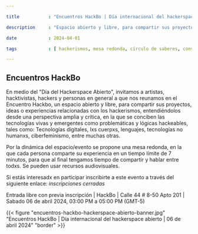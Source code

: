 ```yaml
---

title           : "Encuentros HackBo | Día internacional del hackerspace abierto"

description     : "Espacio abierto y libre, para compartir sus proyectos, ideas o experiencias relacionadas con diversos hackerismos."

date            : 2024-04-01

tags            : [ hackerismos, mesa redonda, círculo de saberes, conversatorio, día internacional del hackerspace abierto ]

---
```


## Encuentros HackBo

En medio del "Día del Hackerspace Abierto", 
invitamos a artistas, hacktivistas, hackers y personas en general 
a que nos reunamos en el Encuentro Hackbo, 
un espacio abierto y libre, para compartir sus proyectos, ideas 
o experiencias relacionadas con los hackerismos, 
entendiéndolos desde una perspectiva amplia y crítica, 
en la que se conciben las tecnologías vivas y emergentes 
como problemáticas y lógicas hackeables, tales como: 
Tecnologías digitales, lxs cuerpxs, lenguajes, 
tecnologías no humanxs, ciberfeminismo, entre muchas otras.

Por la dinámica del espacio/evento se propone una mesa redonda, 
en la que cada persona comparte su experiencia 
en un tiempo límite de 7 minutos, 
para que al final tengamos tiempo de compartir y hablar entre todxs. 
Se pueden usar recursos audiovisuales. 

Si estás interesadx en participar 
inscribirte a este evento 
a través del siguiente enlace: 
_inscripciones cerradas_

Entrada libre con previa inscripción | HackBo | Calle 44 # 8-50 Apto 201 | Sabado 06 de abril 2024, 03:00 PM a 05:00 PM (GMT-5)

{{< figure "encuentros-hackbo-hackerspace-abierto-banner.jpg" "Encuentros HackBo | Día internacional del hackerspace abierto | 06 de abril 2024" "border" >}}

